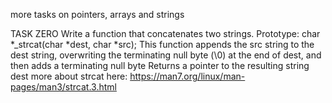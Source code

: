 more tasks on pointers, arrays and strings

TASK ZERO
Write a function that concatenates two strings.
    Prototype: char *_strcat(char *dest, char *src);
    This function appends the src string to the dest string, overwriting the terminating null byte (\0) at the end of dest, and then adds a terminating null byte
    Returns a pointer to the resulting string dest
more about strcat here: https://man7.org/linux/man-pages/man3/strcat.3.html
